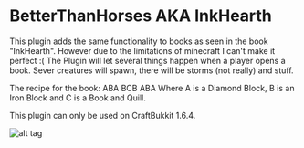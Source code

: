 # BetterThanHorses AKA InkHearth

This plugin adds the same functionality to books as seen in the book "InkHearth".
However due to the limitations of minecraft I can't make it perfect :(
The Plugin will let several things happen when a player opens a book.
Sever creatures will spawn, there will be storms (not really) and stuff.

The recipe for the book:
ABA
BCB
ABA
Where A is a Diamond Block, B is an Iron Block and C is a Book and Quill.

This plugin can only be used on CraftBukkit 1.6.4.

![alt tag](http://www.cs.washington.edu/education/courses/cse142/07wi/homework/a4/student_pictures/image318.png)
